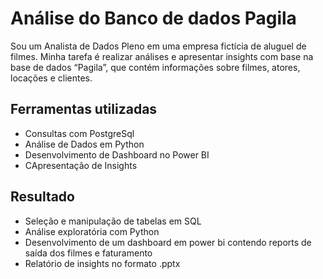 # Análise do Banco de dados Pagila

Sou um Analista de Dados Pleno em uma empresa fictícia de aluguel de filmes. Minha tarefa é realizar análises e apresentar insights com base na base de dados “Pagila”, que contém informações sobre filmes, atores, locações e clientes.

## Ferramentas utilizadas

* Consultas com PostgreSql
* Análise de Dados em Python
* Desenvolvimento de Dashboard no Power BI
* CApresentação de Insights

## Resultado

* Seleção e manipulação de tabelas em SQL
* Análise exploratória com Python
* Desenvolvimento de um dashboard em power bi contendo reports de saída dos filmes e faturamento
* Relatório de insights no formato .pptx
